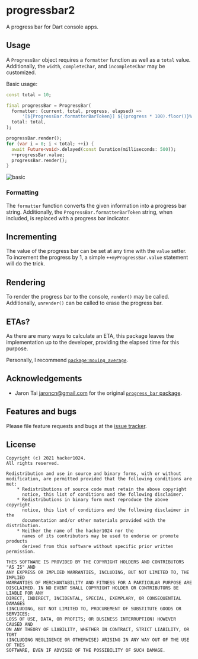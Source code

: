# progressbar2
A progress bar for Dart console apps.

## Usage
A `ProgressBar` object requires a `formatter` function as well as a `total` value.
Additionally, the `width`, `completeChar`, and `incompleteChar` may be customized.

Basic usage:
```dart
const total = 10;

final progressBar = ProgressBar(
  formatter: (current, total, progress, elapsed) =>
      '[${ProgressBar.formatterBarToken}] ${(progress * 100).floor()}% ${elapsed.inSeconds}s',
  total: total,
);

progressBar.render();
for (var i = 0; i < total; ++i) {
  await Future<void>.delayed(const Duration(milliseconds: 500));
  ++progressBar.value;
  progressBar.render();
}
```

![basic](https://raw.github.com/hacker1024/progressbar.dart/master/example/progress_bar_basic.gif)

### Formatting
The `formatter` function converts the given information into a progress bar
string. Additionally, the `ProgressBar.formatterBarToken` string, when included,
is replaced with a progress bar indicator.

## Incrementing
The value of the progress bar can be set at any time with the `value` setter.
To increment the progress by 1, a simple `++myProgressBar.value` statement will
do the trick.

## Rendering
To render the progress bar to the console, `render()` may be called.
Additionally, `unrender()` can be called to erase the progress bar.

## ETAs?
As there are many ways to calculate an ETA, this package leaves the
implementation up to the developer, providing the elapsed time for this purpose.

Personally, I recommend [`package:moving_average`][moving_average].

[moving_average]: https://pub.dev/packages/moving_average

## Acknowledgements
- Jaron Tai <jaroncn@gmail.com> for the original [`progress_bar` package][progress_bar].

[progress_bar]: https://pub.dev/packages/progress_bar

## Features and bugs
Please file feature requests and bugs at the [issue tracker][tracker].

[tracker]: https://github.com/hacker1024/progressbar.dart/issues

## License
```
Copyright (c) 2021 hacker1024.
All rights reserved.

Redistribution and use in source and binary forms, with or without
modification, are permitted provided that the following conditions are met:
    * Redistributions of source code must retain the above copyright
      notice, this list of conditions and the following disclaimer.
    * Redistributions in binary form must reproduce the above copyright
      notice, this list of conditions and the following disclaimer in the
      documentation and/or other materials provided with the distribution.
    * Neither the name of the hacker1024 nor the
      names of its contributors may be used to endorse or promote products
      derived from this software without specific prior written permission.

THIS SOFTWARE IS PROVIDED BY THE COPYRIGHT HOLDERS AND CONTRIBUTORS "AS IS" AND
ANY EXPRESS OR IMPLIED WARRANTIES, INCLUDING, BUT NOT LIMITED TO, THE IMPLIED
WARRANTIES OF MERCHANTABILITY AND FITNESS FOR A PARTICULAR PURPOSE ARE
DISCLAIMED. IN NO EVENT SHALL COPYRIGHT HOLDER OR CONTRIBUTORS BE LIABLE FOR ANY
DIRECT, INDIRECT, INCIDENTAL, SPECIAL, EXEMPLARY, OR CONSEQUENTIAL DAMAGES
(INCLUDING, BUT NOT LIMITED TO, PROCUREMENT OF SUBSTITUTE GOODS OR SERVICES;
LOSS OF USE, DATA, OR PROFITS; OR BUSINESS INTERRUPTION) HOWEVER CAUSED AND
ON ANY THEORY OF LIABILITY, WHETHER IN CONTRACT, STRICT LIABILITY, OR TORT
(INCLUDING NEGLIGENCE OR OTHERWISE) ARISING IN ANY WAY OUT OF THE USE OF THIS
SOFTWARE, EVEN IF ADVISED OF THE POSSIBILITY OF SUCH DAMAGE.
```